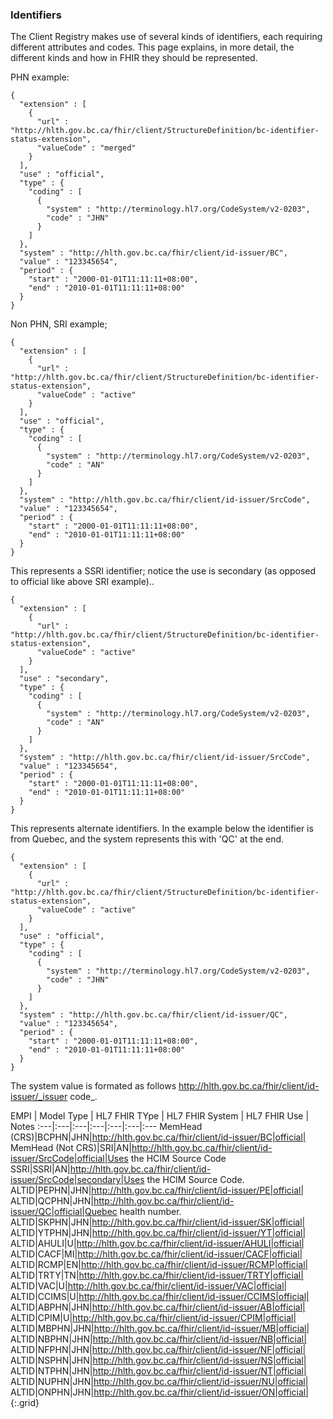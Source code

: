 ### Identifiers

The Client Registry makes use of several kinds of identifiers, each requiring different attributes and codes.  This page explains, in more detail, the different kinds and how in FHIR they should be represented.

PHN example:

    {
      "extension" : [
        {
          "url" : "http://hlth.gov.bc.ca/fhir/client/StructureDefinition/bc-identifier-status-extension",
          "valueCode" : "merged"
        }
      ],
      "use" : "official",
      "type" : {
        "coding" : [
          {
            "system" : "http://terminology.hl7.org/CodeSystem/v2-0203",
            "code" : "JHN"
          }
        ]
      },
      "system" : "http://hlth.gov.bc.ca/fhir/client/id-issuer/BC",
      "value" : "123345654",
      "period" : {
        "start" : "2000-01-01T11:11:11+08:00",
        "end" : "2010-01-01T11:11:11+08:00"
      }
    }

Non PHN, SRI example;

    {
      "extension" : [
        {
          "url" : "http://hlth.gov.bc.ca/fhir/client/StructureDefinition/bc-identifier-status-extension",
          "valueCode" : "active"
        }
      ],
      "use" : "official",
      "type" : {
        "coding" : [
          {
            "system" : "http://terminology.hl7.org/CodeSystem/v2-0203",
            "code" : "AN"
          }
        ]
      },
      "system" : "http://hlth.gov.bc.ca/fhir/client/id-issuer/SrcCode",
      "value" : "123345654",
      "period" : {
        "start" : "2000-01-01T11:11:11+08:00",
        "end" : "2010-01-01T11:11:11+08:00"
      }
    }


This represents a SSRI identifier; notice the use is secondary (as opposed to official like above SRI example)..

    {
      "extension" : [
        {
          "url" : "http://hlth.gov.bc.ca/fhir/client/StructureDefinition/bc-identifier-status-extension",
          "valueCode" : "active"
        }
      ],
      "use" : "secondary",
      "type" : {
        "coding" : [
          {
            "system" : "http://terminology.hl7.org/CodeSystem/v2-0203",
            "code" : "AN"
          }
        ]
      },
      "system" : "http://hlth.gov.bc.ca/fhir/client/id-issuer/SrcCode",
      "value" : "123345654",
      "period" : {
        "start" : "2000-01-01T11:11:11+08:00",
        "end" : "2010-01-01T11:11:11+08:00"
      }
    }


This represents alternate identifiers.  In the example below the identifier is from Quebec, and the system represents this with 'QC' at the end.

    {
      "extension" : [
        {
          "url" : "http://hlth.gov.bc.ca/fhir/client/StructureDefinition/bc-identifier-status-extension",
          "valueCode" : "active"
        }
      ],
      "use" : "official",
      "type" : {
        "coding" : [
          {
            "system" : "http://terminology.hl7.org/CodeSystem/v2-0203",
            "code" : "JHN"
          }
        ]
      },
      "system" : "http://hlth.gov.bc.ca/fhir/client/id-issuer/QC",
      "value" : "123345654",
      "period" : {
        "start" : "2000-01-01T11:11:11+08:00",
        "end" : "2010-01-01T11:11:11+08:00"
      }
    }

The system value is formated as follows http://hlth.gov.bc.ca/fhir/client/id-issuer/_issuer code_.

EMPI | Model Type | HL7 FHIR TYpe | HL7 FHIR System | HL7 FHIR Use | Notes
:---|:---|:---|:---|:---|:---|:---
MemHead (CRS)|BCPHN|JHN|http://hlth.gov.bc.ca/fhir/client/id-issuer/BC|official|
MemHead (Not CRS)|SRI|AN|http://hlth.gov.bc.ca/fhir/client/id-issuer/SrcCode|official|Uses the HCIM Source Code 
SSRI|SSRI|AN|http://hlth.gov.bc.ca/fhir/client/id-issuer/SrcCode|secondary|Uses the HCIM Source Code.
ALTID|PEPHN|JHN|http://hlth.gov.bc.ca/fhir/client/id-issuer/PE|official|
ALTID|QCPHN|JHN|http://hlth.gov.bc.ca/fhir/client/id-issuer/QC|official|Quebec health number.
ALTID|SKPHN|JHN|http://hlth.gov.bc.ca/fhir/client/id-issuer/SK|official|
ALTID|YTPHN|JHN|http://hlth.gov.bc.ca/fhir/client/id-issuer/YT|official|
ALTID|AHULI|U|http://hlth.gov.bc.ca/fhir/client/id-issuer/AHULI|official|
ALTID|CACF|MI|http://hlth.gov.bc.ca/fhir/client/id-issuer/CACF|official|
ALTID|RCMP|EN|http://hlth.gov.bc.ca/fhir/client/id-issuer/RCMP|official|
ALTID|TRTY|TN|http://hlth.gov.bc.ca/fhir/client/id-issuer/TRTY|official|
ALTID|VAC|U|http://hlth.gov.bc.ca/fhir/client/id-issuer/VAC|official|
ALTID|CCIMS|U|http://hlth.gov.bc.ca/fhir/client/id-issuer/CCIMS|official|
ALTID|ABPHN|JHN|http://hlth.gov.bc.ca/fhir/client/id-issuer/AB|official|
ALTID|CPIM|U|http://hlth.gov.bc.ca/fhir/client/id-issuer/CPIM|official|
ALTID|MBPHN|JHN|http://hlth.gov.bc.ca/fhir/client/id-issuer/MB|official|
ALTID|NBPHN|JHN|http://hlth.gov.bc.ca/fhir/client/id-issuer/NB|official|
ALTID|NFPHN|JHN|http://hlth.gov.bc.ca/fhir/client/id-issuer/NF|official|
ALTID|NSPHN|JHN|http://hlth.gov.bc.ca/fhir/client/id-issuer/NS|official|
ALTID|NTPHN|JHN|http://hlth.gov.bc.ca/fhir/client/id-issuer/NT|official|
ALTID|NUPHN|JHN|http://hlth.gov.bc.ca/fhir/client/id-issuer/NU|official|
ALTID|ONPHN|JHN|http://hlth.gov.bc.ca/fhir/client/id-issuer/ON|official|
{:.grid}
